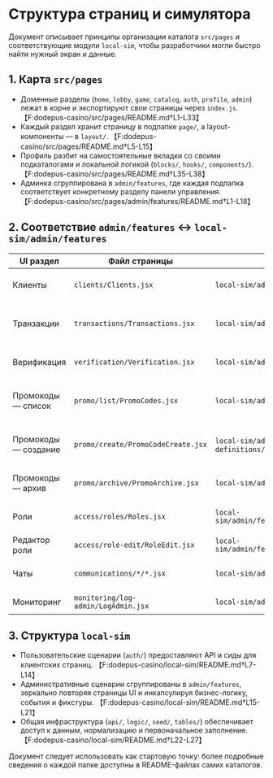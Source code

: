 # Структура страниц и симулятора

Документ описывает принципы организации каталога `src/pages` и соответствующие модули `local-sim`, чтобы разработчики могли быстро найти нужный экран и данные.

## 1. Карта `src/pages`

- Доменные разделы (`home`, `lobby`, `game`, `catalog`, `auth`, `profile`, `admin`) лежат в корне и экспортируют свои страницы через `index.js`. 【F:dodepus-casino/src/pages/README.md†L1-L33】
- Каждый раздел хранит страницу в подпапке `page/`, а layout-компоненты — в `layout/`. 【F:dodepus-casino/src/pages/README.md†L5-L15】
- Профиль разбит на самостоятельные вкладки со своими подкаталогами и локальной логикой (`blocks/`, `hooks/`, `components/`). 【F:dodepus-casino/src/pages/README.md†L35-L38】
- Админка сгруппирована в `admin/features`, где каждая подпапка соответствует конкретному разделу панели управления. 【F:dodepus-casino/src/pages/admin/features/README.md†L1-L18】

## 2. Соответствие `admin/features` ↔ `local-sim/admin/features`

| UI раздел | Файл страницы | Модуль симулятора | Ответственность |
| --- | --- | --- | --- |
| Клиенты | `clients/Clients.jsx` | `local-sim/admin/features/clients/index.js` | Выборка и подписка на список клиентов. |
| Транзакции | `transactions/Transactions.jsx` | `local-sim/admin/features/transactions/index.js` | История операций и детализация платежей. |
| Верификация | `verification/Verification.jsx` | `local-sim/admin/features/verification/index.js` | Очередь KYC, решения, сбросы, история. |
| Промокоды — список | `promo/list/PromoCodes.jsx` | `local-sim/admin/features/promo/index.js` | CRUD операций над промокодами, события. |
| Промокоды — создание | `promo/create/PromoCodeCreate.jsx` | `local-sim/admin/features/promo/index.js` и `definitions/index.js` | Создание промокода, справочник типов. |
| Промокоды — архив | `promo/archive/PromoArchive.jsx` | `local-sim/admin/features/promo/index.js` | Управление архивом и статусами. |
| Роли | `access/roles/Roles.jsx` | `local-sim/admin/features/access/rolePermissionLogs.js` | Отображение ролей и журнал изменений. |
| Редактор роли | `access/role-edit/RoleEdit.jsx` | `local-sim/admin/features/access/rolePermissionLogs.js` | Правка прав и логирование. |
| Чаты | `communications/*/*.jsx` | `local-sim/admin/features/communications` | События и сообщения для разных каналов. |
| Мониторинг | `monitoring/log-admin/LogAdmin.jsx` | `local-sim/admin/features/monitoring` | Журнал действий персонала. |

## 3. Структура `local-sim`

- Пользовательские сценарии (`auth/`) предоставляют API и сиды для клиентских страниц. 【F:dodepus-casino/local-sim/README.md†L7-L14】
- Административные сценарии сгруппированы в `admin/features`, зеркально повторяя страницы UI и инкапсулируя бизнес-логику, события и фикстуры. 【F:dodepus-casino/local-sim/README.md†L15-L21】
- Общая инфраструктура (`api/`, `logic/`, `seed/`, `tables/`) обеспечивает доступ к данным, нормализацию и первоначальное заполнение. 【F:dodepus-casino/local-sim/README.md†L22-L27】

Документ следует использовать как стартовую точку: более подробные сведения о каждой папке доступны в README-файлах самих каталогов.
